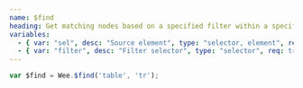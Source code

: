 ```yaml
---
name: $find
heading: Get matching nodes based on a specified filter within a specified element
variables:
  - { var: "sel", desc: "Source element", type: "selector, element", req: true }
  - { var: "filter", desc: "Filter selector", type: "selector", req: true }
---
```


```javascript
var $find = Wee.$find('table', 'tr');
```